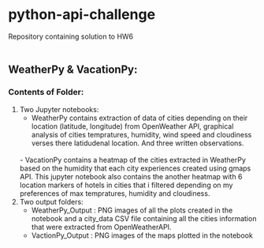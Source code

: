 # python-api-challenge
Repository containing solution to HW6
<br />
<br />
## WeatherPy & VacationPy:
### Contents of Folder:
 1. Two Jupyter notebooks:<br />
    - WeatherPy contains extraction of data of cities depending on their location (latitude, longitude) from OpenWeather API, graphical analysis of cities tempratures, humidity, wind speed and cloudiness verses there latidudenal location. And three written observations.
    <br />
    - VacationPy contains a heatmap of the cities extracted in WeatherPy based on the humidity that each city experiences created using gmaps API. This jupyter notebook also contains the another heatmap with 6 location markers of hotels in cities that i filtered depending on my preferences of max tempratures, humidity and cloudiness.
    <br />
2. Two output folders:<br />
    - WeatherPy_Output : PNG images of all the plots created in the notebook and a city_data CSV file containing all the cities information that were extracted from OpenWeatherAPI.
    - VactionPy_Output : PNG images of the maps plotted in the notebook

